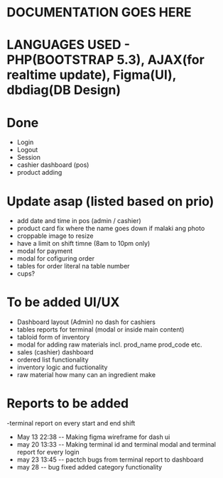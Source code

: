 # DOCUMENTATION GOES HERE 

# LANGUAGES USED - PHP(BOOTSTRAP 5.3), AJAX(for realtime update), Figma(UI), dbdiag(DB Design)

# Done
- Login 
- Logout
- Session
- cashier dashboard (pos)
- product adding 

# Update asap (listed based on prio)
- add date and time in pos (admin / cashier)
- product card fix where the name goes down if malaki ang photo
- croppable image to resize 
- have a limit on shift timne (8am to 10pm only)
- modal for payment
- modal for cofiguring order
- tables for order literal na table number
- cups?

  

# To be added UI/UX
- Dashboard layout (Admin) no dash for cashiers
- tables reports for terminal (modal or inside main content)
- tabloid form of inventory
- modal for adding raw materials incl. prod_name prod_code etc.
- sales (cashier) dashboard
- ordered list functionality
- inventory logic and fuctionality
- raw material how many can an ingredient make

# Reports to be added
-terminal report on every start and end shift

- May 13 22:38 -- Making figma wireframe for dash ui
- may 20 13:33 -- Making terminal id and terminal modal and terminal report for every login
- may 23 13:45 -- pactch bugs from terminal report to dashboard
- may 28 -- bug fixed added category functionality
